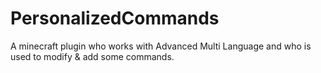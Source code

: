 # PersonalizedCommands
A minecraft plugin who works with Advanced Multi Language and who is used to modify &amp; add some commands.
